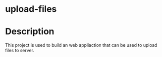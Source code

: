 # upload-files

# Description
This project is used to build an web appliaction that can be used to upload files to server.